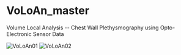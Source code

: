 # VoLoAn_master
Volume Local Analysis -- Chest Wall Plethysmography using Opto-Electronic Sensor Data

![VoLoAn01](https://user-images.githubusercontent.com/35454056/148852061-ceeea1c7-472a-40a4-822b-7eff00618b18.png)
![VoLoAn02](https://user-images.githubusercontent.com/35454056/148852073-42069991-b8c0-4cdb-9f6b-5a23d0e7632c.png)
